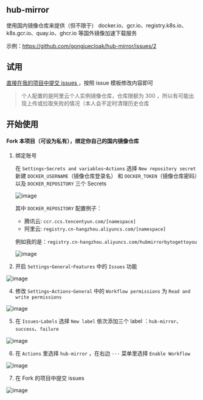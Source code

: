 ## hub-mirror

使用国内镜像仓库来提供（但不限于） docker.io、gcr.io、registry.k8s.io、k8s.gcr.io、quay.io、ghcr.io 等国外镜像加速下载服务

示例：https://github.com/gongjuecloak/hub-mirror/issues/2

## 试用

[直接在我的项目中提交 issues ](https://github.com/gongjuecloak/hub-mirror/issues/new/choose)，按照 issue 模板修改内容即可

> 个人配置的是阿里云个人实例镜像仓库，仓库限额为 300 ，所以有可能出现上传或拉取失败的情况（本人会不定时清理历史仓库

## 开始使用

#### Fork 本项目（可设为私有），绑定你自己的国内镜像仓库

1. 绑定账号

   在 `Settings`-`Secrets and variables`-`Actions` 选择 `New repository secret` 新建 `DOCKER_USERNAME`（镜像仓库登录名）
   和 `DOCKER_TOKEN`（镜像仓库密码）以及 `DOCKER_REPOSITORY` 三个 Secrets
   
   ![image](https://github.com/user-attachments/assets/13010521-13b2-4c55-83d6-50956e039434)

   其中 `DOCKER_REPOSITORY` 配置例子：

     - 腾讯云: `ccr.ccs.tencentyun.com/[namespace]`
     - 阿里云: `registry.cn-hangzhou.aliyuncs.com/[namespace]`
   
   例如我的是：`registry.cn-hangzhou.aliyuncs.com/hubmirrorbytogettoyou`
   
   ![image](https://github.com/user-attachments/assets/5af044b7-f62e-401c-976f-a8556964b995)


3. 开启 `Settings`-`General`-`Features` 中的 `Issues` 功能

![image](https://github.com/user-attachments/assets/f981a0b9-b164-4582-8f5e-46d8cbe41bae)

4. 修改 `Settings`-`Actions`-`General` 中的 `Workflow permissions` 为 `Read and write permissions`

![image](https://github.com/user-attachments/assets/9f556ced-d134-41f7-b47e-fa95c10db08a)

5. 在 `Issues`-`Labels` 选择 `New label` 依次添加三个 label ：`hub-mirror`、`success`、`failure`

![image](https://github.com/user-attachments/assets/b03db5eb-2401-49ce-ad12-515969dec27d)

6. 在 `Actions` 里选择 `hub-mirror` ，在右边 `···` 菜单里选择 `Enable Workflow`

![image](https://github.com/user-attachments/assets/0709ac59-a731-4266-826e-0c619e933853)

7. 在 Fork 的项目中提交 issues

![image](https://github.com/user-attachments/assets/c0357521-6dd0-4f13-8a99-bccdf1314ab8)
